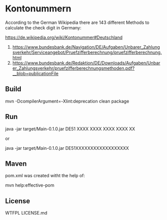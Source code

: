 Kontonummern
============

According to the German Wikipedia there are 143 different Methods to calculate the check digit in Germany:

https://de.wikipedia.org/wiki/Kontonummer#Deutschland

1. https://www.bundesbank.de/Navigation/DE/Aufgaben/Unbarer_Zahlungsverkehr/Serviceangebot/Pruefzifferberechnung/pruefzifferberechnung.html
2. https://www.bundesbank.de/Redaktion/DE/Downloads/Aufgaben/Unbarer_Zahlungsverkehr/pruefzifferberechnungsmethoden.pdf?__blob=publicationFile

Build
-----

mvn -DcompilerArgument=-Xlint:deprecation clean package

Run
---

java -jar target/Main-0.1.0.jar DE51 XXXX XXXX XXXX XXXX XX

or

java -jar target/Main-0.1.0.jar DE51XXXXXXXXXXXXXXXXXX

Maven
-------

pom.xml was created witht the help of:

mvn help:effective-pom

License
-------

WTFPL LICENSE.md
